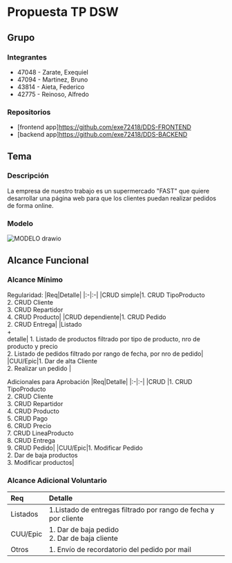 # Propuesta TP DSW

## Grupo
### Integrantes
* 47048 - Zarate, Exequiel
* 47094 - Martinez, Bruno
* 43814 - Aieta, Federico
* 42775 - Reinoso, Alfredo

### Repositorios
* [frontend app]https://github.com/exe72418/DDS-FRONTEND
* [backend app]https://github.com/exe72418/DDS-BACKEND

## Tema
### Descripción
La empresa de nuestro trabajo es un supermercado "FAST" que quiere desarrollar una página web para que los clientes puedan realizar pedidos de forma online.

### Modelo
![MODELO drawio](https://github.com/user-attachments/assets/02736185-525f-454a-827a-dcd07a5516a6)

## Alcance Funcional 

### Alcance Mínimo


Regularidad:
|Req|Detalle|
|:-|:-|
|CRUD simple|1. CRUD TipoProducto<br>2. CRUD Cliente<br>3. CRUD Repartidor<br>4. CRUD Producto|
|CRUD dependiente|1. CRUD Pedido<br>2. CRUD Entrega|
|Listado<br>+<br>detalle| 1. Listado de productos filtrado por tipo de producto, nro de producto y precio<br> 2. Listado de pedidos filtrado por rango de fecha, por nro de pedido|
|CUU/Epic|1. Dar de alta Cliente<br>2. Realizar un pedido |


Adicionales para Aprobación
|Req|Detalle|
|:-|:-|
|CRUD |1. CRUD TipoProducto<br>2. CRUD Cliente<br>3. CRUD Repartidor<br>4. CRUD Producto<br>5. CRUD Pago<br>6. CRUD Precio<br>7. CRUD LineaProducto<br>8. CRUD Entrega<br>9. CRUD Pedido|
|CUU/Epic|1. Modificar Pedido<br>2. Dar de baja productos<br>3. Modificar productos|


### Alcance Adicional Voluntario

|Req|Detalle|
|:-|:-|
|Listados |1.Listado de entregas filtrado por rango de fecha y por cliente|
|CUU/Epic|1. Dar de baja pedido<br>2. Dar de baja cliente|
|Otros|1. Envío de recordatorio del pedido por mail|
